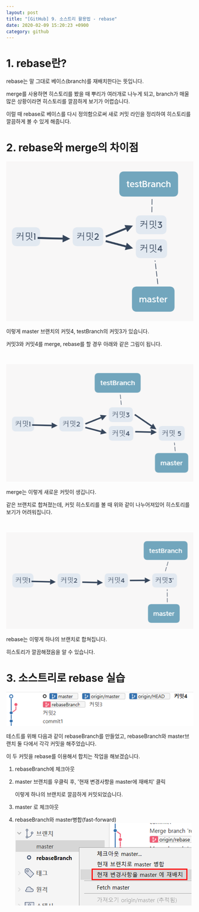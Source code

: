 ```yaml
---
layout: post
title: "[GitHub] 9. 소스트리 활용법 - rebase"
date: 2020-02-09 15:20:23 +0900
category: github
---
```


# 1. rebase란?

rebase는 말 그대로 베이스(branch)를 재배치한다는 뜻입니다.

merge를 사용하면 히스토리를 봤을 때 뿌리가 여러개로 나누게 되고, branch가 매울 많은 상황이라면 히스토리를 깔끔하게 보기가 어렵습니다.

이럴 때 rebase로 베이스를 다시 정의함으로써 새로 커밋 라인을 정리하여 히스토리를 깔끔하게 볼 수 있게 해줍니다.

# 2. rebase와 merge의 차이점

![alt text](/public/img/github_57.png)

이렇게 master 브랜치의 커밋4, testBranch의 커밋3가 있습니다.

커밋3와 커밋4를 merge, rebase를 할 경우 아래와 같은 그림이 됩니다.

<br>

![alt text](/public/img/github_58.png)

merge는 이렇게 새로운 커밋이 생깁니다.

같은 브랜치로 합쳐졌는데, 커밋 히스토리를 볼 때 위와 같이 나누어져있어 히스토리를 보기가 어려워집니다.

<br>

![alt text](/public/img/github_59.png)

rebase는 이렇게 하나의 브랜치로 합쳐집니다.

히스토리가 깔끔해졌음을 알 수 있습니다.

# 3. 소스트리로 rebase 실습

![alt text](/public/img/github_60.png)

테스트를 위해 다음과 같이 rebaseBranch를 만들었고, rebaseBranch와 master브랜치 둘 다에서 각각 커밋을 해주었습니다.

이 두 커밋을 rebase를 이용해서 합치는 작업을 해보겠습니다.

1. rebaseBranch에 체크아웃

1. master 브랜치를 우클릭 후, '현재 변경사항을 master에 재배치' 클릭

   이렇게 하나의 브랜치로 깔끔하게 커밋되었습니다.

1. master 로 체크아웃

1. rebaseBranch와 master병합(fast-forward)
   ![alt text](/public/img/github_61.png)